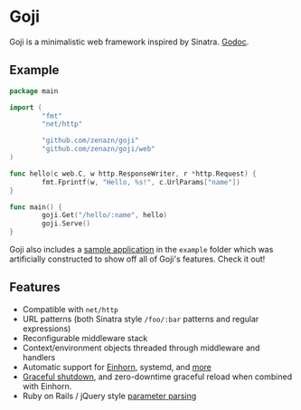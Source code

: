 Goji
====

Goji is a minimalistic web framework inspired by Sinatra. [Godoc][doc].

[doc]: http://godoc.org/github.com/zenazn/goji

Example
-------

```go
package main

import (
        "fmt"
        "net/http"

        "github.com/zenazn/goji"
        "github.com/zenazn/goji/web"
)

func hello(c web.C, w http.ResponseWriter, r *http.Request) {
        fmt.Fprintf(w, "Hello, %s!", c.UrlParams["name"])
}

func main() {
        goji.Get("/hello/:name", hello)
        goji.Serve()
}
```

Goji also includes a [sample application][sample] in the `example` folder which
was artificially constructed to show off all of Goji's features. Check it out!

[sample]: https://github.com/zenazn/goji/tree/master/example

Features
--------

* Compatible with `net/http`
* URL patterns (both Sinatra style `/foo/:bar` patterns and regular expressions)
* Reconfigurable middleware stack
* Context/environment objects threaded through middleware and handlers
* Automatic support for [Einhorn][einhorn], systemd, and [more][bind]
* [Graceful shutdown][graceful], and zero-downtime graceful reload when combined
  with Einhorn.
* Ruby on Rails / jQuery style [parameter parsing][param]

[einhorn]: https://github.com/stripe/einhorn
[bind]: http://godoc.org/github.com/zenazn/goji/bind
[graceful]: http://godoc.org/github.com/zenazn/goji/graceful
[param]: http://godoc.org/github.com/zenazn/goji/param

